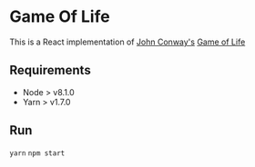 # Game Of Life

This is a React implementation of [John Conway's](https://en.wikipedia.org/wiki/John_Horton_Conway) [Game of Life](https://en.wikipedia.org/wiki/Conway%27s_Game_of_Life)

## Requirements
* Node > v8.1.0
* Yarn > v1.7.0

## Run
<code>yarn</code>
<code>npm start</code>

